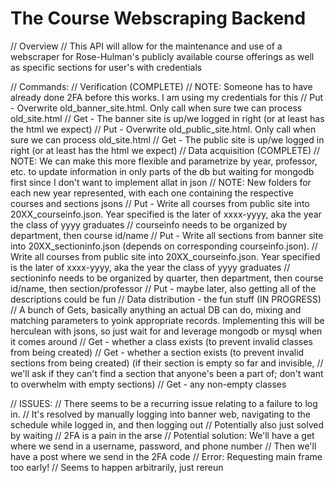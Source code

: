 # The Course Webscraping Backend

// Overview
  // This API will allow for the maintenance and use of a webscraper for Rose-Hulman's publicly available course offerings as well as specific sections for user's with credentials

// Commands: 
    // Verification (COMPLETE)
        // NOTE: Someone has to have already done 2FA before this works. I am using my credentials for this
        // Put - Overwrite old_banner_site.html. Only call when sure twe can process old_site.html
        // Get - The banner site is up/we logged in right (or at least has the html we expect)
        // Put - Overwrite old_public_site.html. Only call when sure we can process old_site.html
        // Get - The public site is up/we logged in right (or at least has the html we expect)
    // Data acquisition (COMPLETE)
        // NOTE: We can make this more flexible and parametrize by year, professor, etc. to update information in only parts of the db but waiting for mongodb first since I don't want to implement allat in json
        // NOTE: New folders for each new year represented, with each one containing the respective courses and sections jsons
        // Put - Write all courses from public site into 20XX_courseinfo.json. Year specified is the later of xxxx-yyyy, aka the year the class of yyyy graduates
            // courseinfo needs to be organized by department, then course id/name
        // Put - Write all sections from banner site into 20XX_sectioninfo.json (depends on corresponding courseinfo.json). // Write all courses from public site into 20XX_courseinfo.json. Year specified is the later of xxxx-yyyy, aka the year the class of yyyy graduates
            // sectioninfo needs to be organized by quarter, then department, then course id/name, then section/professor
        // Put - maybe later, also getting all of the descriptions could be fun
    // Data distribution - the fun stuff (IN PROGRESS)
        // A bunch of Gets, basically anything an actual DB can do, mixing and matching parameters to yoink appropriate records. Implementing this will be herculean with jsons, so just wait for and leverage mongodb or mysql when it comes around
        // Get - whether a class exists (to prevent invalid classes from being created)
        // Get - whether a section exists (to prevent invalid sections from being created) (if their section is empty so far and invisible,
        //       we'll ask if they can't find a section that anyone's been a part of; don't want to overwhelm with empty sections)
        // Get - any non-empty classes

// ISSUES: 
    // There seems to be a recurring issue relating to a failure to log in.
        // It's resolved by manually logging into banner web, navigating to the schedule while logged in, and then logging out
        // Potentially also just solved by waiting
    // 2FA is a pain in the arse
        // Potential solution: We'll have a get where we send in a username, password, and phone number
        // Then we'll have a post where we send in the 2FA code
    // Error: Requesting main frame too early!
        // Seems to happen arbitrarily, just rereun
